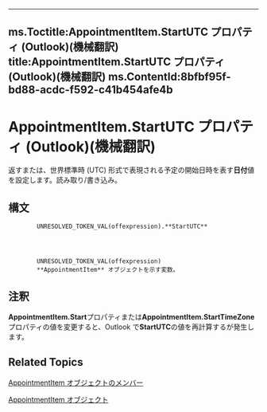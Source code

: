 

---
ms.Toctitle:AppointmentItem.StartUTC プロパティ (Outlook)(機械翻訳)
title:AppointmentItem.StartUTC プロパティ (Outlook)(機械翻訳)
ms.ContentId:8bfbf95f-bd88-acdc-f592-c41b454afe4b
---
# AppointmentItem.StartUTC プロパティ (Outlook)(機械翻訳)




返すまたは、世界標準時 (UTC) 形式で表現される予定の開始日時を表す**日付**値を設定します。読み取り/書き込み。

## 構文

            UNRESOLVED_TOKEN_VAL(offexpression).**StartUTC**




            UNRESOLVED_TOKEN_VAL(offexpression)
            **AppointmentItem** オブジェクトを示す変数。



## 注釈
**AppointmentItem.Start**プロパティまたは**AppointmentItem.StartTimeZone**プロパティの値を変更すると、Outlook で**StartUTC**の値を再計算するが発生します。



## Related Topics

[AppointmentItem オブジェクトのメンバー](c72c459d-6d3c-7a05-aa4a-b1b767ddc0b2.md)

[AppointmentItem オブジェクト](204a409d-654e-27aa-643a-8344c631b82d.md)




